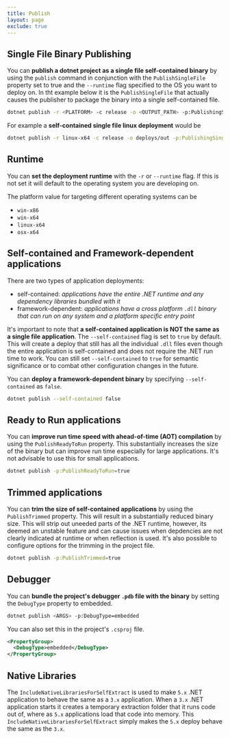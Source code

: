 ```yaml
---
title: Publish
layout: page
exclude: true
---
```


## Single File Binary Publishing

You can **publish a dotnet project as a single file self-contained binary** by using the `publish` command in conjunction with the `PublishSingleFile` property set to true and the `--runtime` flag specified to the OS you want to deploy on. In tht example below it is the `PublishSingleFile` that actually causes the publisher to package the binary into a single self-contained file.
```bash
dotnet publish -r <PLATFORM> -c release -o <OUTPUT_PATH> -p:PublishingSingleFile=true
```

For example a **self-contained single file linux deployment** would be
```bash
dotnet publish -r linux-x64 -c release -o deploys/out -p:PublishingSingleFile=true
```

## Runtime

You can **set the deployment runtime** with the `-r` or `--runtime` flag. If this is not set it will default to the operating system you are developing on.

The platform value for targeting different operating systems can be
- `win-x86`
- `win-x64`
- `linux-x64`
- `osx-x64`

## Self-contained and Framework-dependent applications

There are two types of application deployments:
- self-contained: *applications have the entire .NET runtime and any dependency libraries bundled with it*
- framework-dependent: *applications have a cross platform `.dll` binary that can run on any system and a platform specific entry point*

It's important to note that **a self-contained application is NOT the same as a single file application**. The `--self-contained` flag is set to `true` by default. This will create a deploy that still has all the individual `.dll` files even though the entire application is self-contained and does not require the .NET run time to work. You can still set `--self-contained` to `true` for semantic significance or to combat other configuration changes in the future.

You can **deploy a framework-dependent binary** by specifying `--self-contained` as `false`.
```bash
dotnet publish --self-contained false
```

## Ready to Run applications

You can **improve run time speed with ahead-of-time (AOT) compilation** by using the `PublishReadyToRun` property. This substantially increases the size of the binary but can improve run time especially for large applications. It's not advisable to use this for small applications.
```bash
dotnet publish -p:PublishReadyToRun=true
```

## Trimmed applications

You can **trim the size of self-contained applications** by using the `PublishTrimmed` property. This will result in a substantially reduced binary size. This will strip out uneeded parts of the .NET runtime, however, its deemed an unstable feature and can cause issues when depdencies are not clearly indicated at runtime or when reflection is used. It's also possible to configure options for the trimming in the project file.
```bash
dotnet publish -p:PublishTrimmed=true
```

## Debugger

You can **bundle the project's debugger `.pdb` file with the binary** by setting the `DebugType` property to embedded.
```bash
dotnet publish <ARGS> -p:DebugType=embedded
```

You can also set this in the project's `.csproj` file.
```xml
<PropertyGroup>
  <DebugType>embedded</DebugType>
</PropertyGroup>
```

## Native Libraries

The `IncludeNativeLibrariesForSelfExtract` is used to make `5.x` .NET application to behave the same as a `3.x` application. When a `3.x` .NET application starts it creates a temporary extraction folder that it runs code out of, where as `5.x` applications load that code into memory. This `IncludeNativeLibrariesForSelfExtract` simply makes the `5.x` deploy behave the same as the `3.x`.